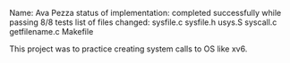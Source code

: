 Name: Ava Pezza
status of implementation: completed successfully while passing 8/8 tests
list of files changed: sysfile.c sysfile.h usys.S syscall.c getfilename.c Makefile

This project was to practice creating system calls to OS like xv6.
